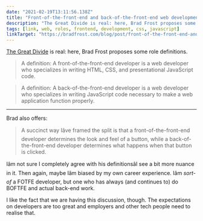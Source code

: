 ```yaml
---
date: "2021-02-19T13:11:56.138Z"
title: "Front-of-the-front-end and back-of-the-front-end web development (by Brad Frost)"
description: "The Great Divide is real: here, Brad Frost proposes some role definitions"
tags: [link, web, roles, frontend, development, css, javascript]
linkTarget: "https://bradfrost.com/blog/post/front-of-the-front-end-and-back-of-the-front-end-web-development/"
---
```

[The Great Divide](https://css-tricks.com/the-great-divide/) is real: here, Brad Frost proposes some role definitions.

> A definition: A front-of-the-front-end developer is a web developer who specializes in writing HTML, CSS, and presentational JavaScript code.

> A definition: A back-of-the-front-end developer is a web developer who specializes in writing JavaScript code necessary to make a web application function properly.
---

Brad also offers:

> A succinct way Iâve framed the split is that a front-of-the-front-end developer determines the look and feel of a button, while a back-of-the-front-end developer determines what happens when that button is clicked.

Iâm not sure I completely agree with his definitionsâI see a bit more nuance in it. Then again, maybe Iâm biased by my own career experience. Iâm _sort-of_ a FOTFE developer, but one who has always (and continues to) do BOFTFE and actual back-end work.

I like the fact that we are having this discussion, though. The expectations on developers are too great and employers and other tech people need to realise that.